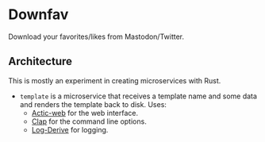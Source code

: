 # Downfav

Download your favorites/likes from Mastodon/Twitter.

## Architecture

This is mostly an experiment in creating microservices with Rust.

* `template` is a microservice that receives a template name and some data and
  renders the template back to disk. Uses:
	* [Actic-web](https://github.com/actix/actix-web) for the web interface.
	* [Clap](https://github.com/clap-rs/clap) for the command line options.
	* [Log-Derive](https://github.com/elichai/log-derive) for logging.
